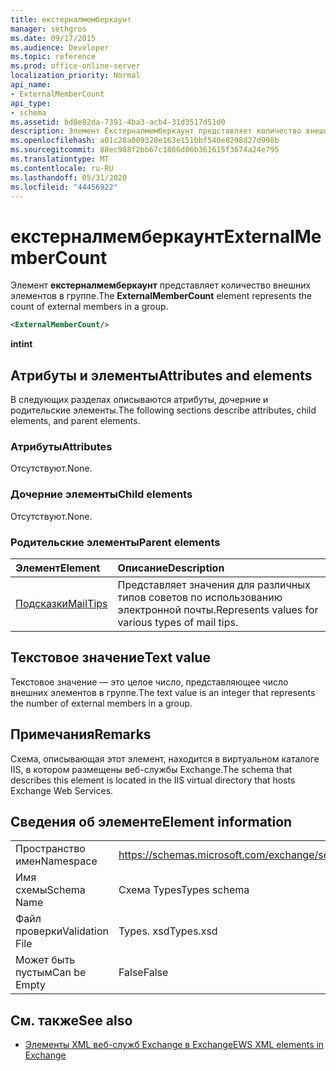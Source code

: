 ```yaml
---
title: екстерналмемберкаунт
manager: sethgros
ms.date: 09/17/2015
ms.audience: Developer
ms.topic: reference
ms.prod: office-online-server
localization_priority: Normal
api_name:
- ExternalMemberCount
api_type:
- schema
ms.assetid: bd0e82da-7391-4ba3-acb4-31d3517d51d0
description: Элемент Екстерналмемберкаунт представляет количество внешних элементов в группе.
ms.openlocfilehash: a01c28a009328e163e151bbf540e8298d27d998b
ms.sourcegitcommit: 88ec988f2bb67c1866d06b361615f3674a24e795
ms.translationtype: MT
ms.contentlocale: ru-RU
ms.lasthandoff: 05/31/2020
ms.locfileid: "44456922"
---
```

# <a name="externalmembercount"></a><span data-ttu-id="90246-103">екстерналмемберкаунт</span><span class="sxs-lookup"><span data-stu-id="90246-103">ExternalMemberCount</span></span>

<span data-ttu-id="90246-104">Элемент **екстерналмемберкаунт** представляет количество внешних элементов в группе.</span><span class="sxs-lookup"><span data-stu-id="90246-104">The **ExternalMemberCount** element represents the count of external members in a group.</span></span> 
  
```XML
<ExternalMemberCount/>
```

 <span data-ttu-id="90246-105">**int**</span><span class="sxs-lookup"><span data-stu-id="90246-105">**int**</span></span>
## <a name="attributes-and-elements"></a><span data-ttu-id="90246-106">Атрибуты и элементы</span><span class="sxs-lookup"><span data-stu-id="90246-106">Attributes and elements</span></span>

<span data-ttu-id="90246-107">В следующих разделах описываются атрибуты, дочерние и родительские элементы.</span><span class="sxs-lookup"><span data-stu-id="90246-107">The following sections describe attributes, child elements, and parent elements.</span></span>
  
### <a name="attributes"></a><span data-ttu-id="90246-108">Атрибуты</span><span class="sxs-lookup"><span data-stu-id="90246-108">Attributes</span></span>

<span data-ttu-id="90246-109">Отсутствуют.</span><span class="sxs-lookup"><span data-stu-id="90246-109">None.</span></span>
  
### <a name="child-elements"></a><span data-ttu-id="90246-110">Дочерние элементы</span><span class="sxs-lookup"><span data-stu-id="90246-110">Child elements</span></span>

<span data-ttu-id="90246-111">Отсутствуют.</span><span class="sxs-lookup"><span data-stu-id="90246-111">None.</span></span>
  
### <a name="parent-elements"></a><span data-ttu-id="90246-112">Родительские элементы</span><span class="sxs-lookup"><span data-stu-id="90246-112">Parent elements</span></span>

|<span data-ttu-id="90246-113">**Элемент**</span><span class="sxs-lookup"><span data-stu-id="90246-113">**Element**</span></span>|<span data-ttu-id="90246-114">**Описание**</span><span class="sxs-lookup"><span data-stu-id="90246-114">**Description**</span></span>|
|:-----|:-----|
|[<span data-ttu-id="90246-115">Подсказки</span><span class="sxs-lookup"><span data-stu-id="90246-115">MailTips</span></span>](mailtips.md) <br/> |<span data-ttu-id="90246-116">Представляет значения для различных типов советов по использованию электронной почты.</span><span class="sxs-lookup"><span data-stu-id="90246-116">Represents values for various types of mail tips.</span></span>  <br/> |
   
## <a name="text-value"></a><span data-ttu-id="90246-117">Текстовое значение</span><span class="sxs-lookup"><span data-stu-id="90246-117">Text value</span></span>

<span data-ttu-id="90246-118">Текстовое значение — это целое число, представляющее число внешних элементов в группе.</span><span class="sxs-lookup"><span data-stu-id="90246-118">The text value is an integer that represents the number of external members in a group.</span></span>
  
## <a name="remarks"></a><span data-ttu-id="90246-119">Примечания</span><span class="sxs-lookup"><span data-stu-id="90246-119">Remarks</span></span>

<span data-ttu-id="90246-120">Схема, описывающая этот элемент, находится в виртуальном каталоге IIS, в котором размещены веб-службы Exchange.</span><span class="sxs-lookup"><span data-stu-id="90246-120">The schema that describes this element is located in the IIS virtual directory that hosts Exchange Web Services.</span></span>
  
## <a name="element-information"></a><span data-ttu-id="90246-121">Сведения об элементе</span><span class="sxs-lookup"><span data-stu-id="90246-121">Element information</span></span>

|||
|:-----|:-----|
|<span data-ttu-id="90246-122">Пространство имен</span><span class="sxs-lookup"><span data-stu-id="90246-122">Namespace</span></span>  <br/> |https://schemas.microsoft.com/exchange/services/2006/types  <br/> |
|<span data-ttu-id="90246-123">Имя схемы</span><span class="sxs-lookup"><span data-stu-id="90246-123">Schema Name</span></span>  <br/> |<span data-ttu-id="90246-124">Схема Types</span><span class="sxs-lookup"><span data-stu-id="90246-124">Types schema</span></span>  <br/> |
|<span data-ttu-id="90246-125">Файл проверки</span><span class="sxs-lookup"><span data-stu-id="90246-125">Validation File</span></span>  <br/> |<span data-ttu-id="90246-126">Types. xsd</span><span class="sxs-lookup"><span data-stu-id="90246-126">Types.xsd</span></span>  <br/> |
|<span data-ttu-id="90246-127">Может быть пустым</span><span class="sxs-lookup"><span data-stu-id="90246-127">Can be Empty</span></span>  <br/> |<span data-ttu-id="90246-128">False</span><span class="sxs-lookup"><span data-stu-id="90246-128">False</span></span>  <br/> |
   
## <a name="see-also"></a><span data-ttu-id="90246-129">См. также</span><span class="sxs-lookup"><span data-stu-id="90246-129">See also</span></span>



- [<span data-ttu-id="90246-130">Элементы XML веб-служб Exchange в Exchange</span><span class="sxs-lookup"><span data-stu-id="90246-130">EWS XML elements in Exchange</span></span>](ews-xml-elements-in-exchange.md)

